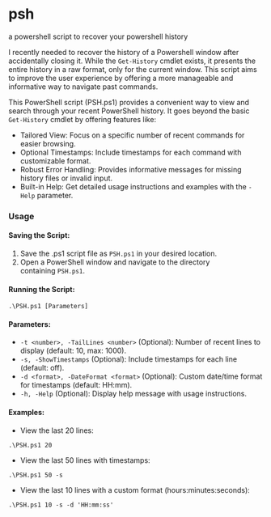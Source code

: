 # psh
a powershell script to recover your powershell history

I recently needed to recover the history of a Powershell window after accidentally closing it. While the `Get-History` cmdlet exists, it presents the entire history in a raw format, only for the current window. This script aims to improve the user experience by offering a more manageable and informative way to navigate past commands.

This PowerShell script (PSH.ps1) provides a convenient way to view and search through your recent PowerShell history. It goes beyond the basic `Get-History` cmdlet by offering features like:

-   Tailored View: Focus on a specific number of recent commands for easier browsing.
-   Optional Timestamps: Include timestamps for each command with customizable format.
-   Robust Error Handling: Provides informative messages for missing history files or invalid input.
-   Built-in Help: Get detailed usage instructions and examples with the `-Help` parameter.


### Usage

#### Saving the Script:

1.  Save the .ps1 script file as `PSH.ps1` in your desired location.
2.  Open a PowerShell window and navigate to the directory containing `PSH.ps1`.

#### Running the Script:


```
.\PSH.ps1 [Parameters]
```

#### Parameters:

-   `-t <number>, -TailLines <number>` (Optional): Number of recent lines to display (default: 10, max: 1000).
-   `-s, -ShowTimestamps` (Optional): Include timestamps for each line (default: off).
-   `-d <format>, -DateFormat <format>` (Optional): Custom date/time format for timestamps (default: HH:mm).
-   `-h, -Help` (Optional): Display help message with usage instructions.

#### Examples:

-   View the last 20 lines:
```
.\PSH.ps1 20
```

-   View the last 50 lines with timestamps:
```
.\PSH.ps1 50 -s
```

-   View the last 10 lines with a custom format (hours:minutes:seconds):
```
.\PSH.ps1 10 -s -d 'HH:mm:ss'
```
